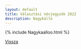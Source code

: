 ```yaml
---
layout: default
title: Választási névjegyzék 2022
description: Nagykálló
---
```


{% include Nagykaalloo.html %}

[Vissza](./)